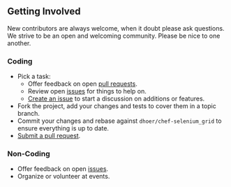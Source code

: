 ## Getting Involved

New contributors are always welcome, when it doubt please ask questions. We strive to be an open and welcoming 
community. Please be nice to one another.

### Coding

* Pick a task:
  * Offer feedback on open [pull requests](https://github.com/dhoer/chef-selenium_grid/pulls).
  * Review open [issues](https://github.com/dhoer/chef-selenium_grid/issues) for things to help on.
  * [Create an issue](https://github.com/dhoer/chef-selenium_grid/issues/new) to start a discussion on additions or 
  features.
* Fork the project, add your changes and tests to cover them in a topic branch.
* Commit your changes and rebase against `dhoer/chef-selenium_grid` to ensure everything is up to date.
* [Submit a pull request](https://github.com/dhoer/chef-selenium_grid/compare/).

### Non-Coding

* Offer feedback on open [issues](https://github.com/dhoer/chef-selenium_grid/issues).
* Organize or volunteer at events.
